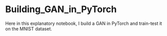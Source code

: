 # Building_GAN_in_PyTorch
Here in this explanatory notebook, I build a GAN in PyTorch and train-test it on the MNIST dataset.
